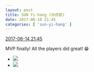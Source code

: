 ```yaml
---
layout: post
title: SUN Yi-hang (孙亦航)
date: 2017-06-16 21:45
categories: [ 'sun-yi-hang' ]
---
```


<div class="weibo-info">
  <a href="http://weibo.com/6108316220/F88dPqQsf">2017-06-14 21:45</a>
</div>

MVP finally! All the players did great! :grin:

<!-- more -->

<ul class="weibo-pic-list-1">
  <li class="weibo-pic">
    <a href="http://wx1.sinaimg.cn/mw690/006FnS5mgy1fgndkuyjfkj30k00zkjv8.jpg"><img src="http://wx1.sinaimg.cn/thumb150/006FnS5mgy1fgndkuyjfkj30k00zkjv8.jpg" /></a>
  </li>
  <li class="weibo-pic">
    <a href="http://wx3.sinaimg.cn/mw690/006FnS5mgy1fgndktm2vrj30k00zk0wh.jpg"><img src="http://wx3.sinaimg.cn/thumb150/006FnS5mgy1fgndktm2vrj30k00zk0wh.jpg" /></a>
  </li>
</ul>
